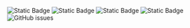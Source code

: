 ![Static Badge](https://img.shields.io/badge/blacklists-60-000000) ![Static Badge](https://img.shields.io/badge/blacklisted-2740469-cc0000) ![Static Badge](https://img.shields.io/badge/whitelisted-2242-00CC00) ![Static Badge](https://img.shields.io/badge/streaming_blacklist-28106-000000) ![GitHub issues](https://img.shields.io/github/issues/fabriziosalmi/blacklists)
